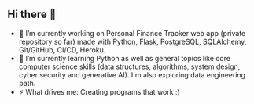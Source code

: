 ## Hi there 👋

- 🔭 I’m currently working on Personal Finance Tracker web app (private repository so far) made with Python, Flask, PostgreSQL, SQLAlchemy, Git/GitHub, CI/CD, Heroku.
- 🌱 I’m currently learning Python as well as general topics like core computer science skills (data structures, algorithms, system design, cyber security and generative AI). I'm also exploring data engineering path.
- ⚡ What drives me: Creating programs that work :)

<!--
**OtherAnimal/OtherAnimal** is a ✨ _special_ ✨ repository because its `README.md` (this file) appears on your GitHub profile.

Here are some ideas to get you started:

- 🔭 I’m currently working on Personal Finance Tracker web app (private so far) made with Python, Flask, PostgreSQL, SQLAlchemy, Git/GitHub, CI/CD, Heroku.
- 🌱 I’m currently learning Python as weel as general topics like core computer science skills (data structures, algorithms, system design)
- 👯 I’m looking to collaborate on ...
- 🤔 I’m looking for help with ...
- 💬 Ask me about ...
- 📫 How to reach me: ...
- 😄 Pronouns: ...
- ⚡ Fun fact: ...
-->
